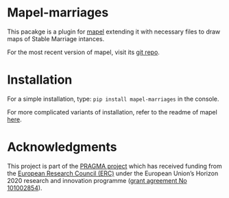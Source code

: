 # Mapel-marriages
This pacakge is a plugin for [mapel](https://pypi.org/project/mapel/) extending
it with necessary files to draw maps of Stable Marriage intances.

For the most recent version of mapel, visit its [git
repo](https://pypi.org/project/mapel/).

# Installation
For a simple installation, type:
`pip install mapel-marriages`
in the console.

For more complicated variants of installation, refer to the readme of mapel
[here](https://github.com/szufix/mapel).

# Acknowledgments

This project is part of the [PRAGMA project](https://home.agh.edu.pl/~pragma/)
which has received funding from the [European Research Council
(ERC)](https://home.agh.edu.pl/~pragma/) under the European Union’s Horizon 2020
research and innovation programme ([grant agreement No
101002854](https://erc.easme-web.eu/?p=101002854)).



